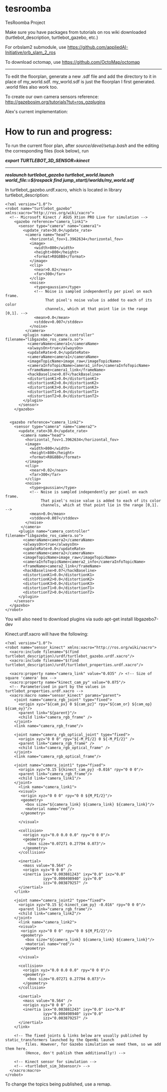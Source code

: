 # tesroomba
TesRoomba Project

Make sure you have packages from tutorials on ros wiki downloaded (turtlebot_description, turtlebot_gazebo, etc.)


For orbslam2 submodule, use https://github.com/appliedAI-Initiative/orb_slam_2_ros

To download octomap, use https://github.com/OctoMap/octomap

---

To edit the floorplan, generate a new .sdf file and add the directory to it in place of my_world.sdf. my_world.sdf is just the floorplan I first generated. .world files also work too.

To create our own camera sensors reference: http://gazebosim.org/tutorials?tut=ros_gzplugins

Alex's current implementation: 

# How to run and progress:

To run the current floor plan, after *source/devel/setup.bash* and the editing the corresponding files (look below), run 

***export  TURTLEBOT_3D_SENSOR=kinect***

---
***roslaunch turtlebot_gazebo turtlebot_world.launch world_file:=$(rospack find jump_start)/worlds/my_world.sdf***

In turtlebot_gazebo.urdf.xacro, which is located in library turtlebot_description: 

```
<?xml version="1.0"?>
<robot name="turtlebot_gazebo" xmlns:xacro="http://ros.org/wiki/xacro">
  <!-- Microsoft Kinect / ASUS Xtion PRO Live for simulation -->
    <gazebo reference="camera_link1">
      <sensor type="camera" name="camera1">
        <update_rate>30.0</update_rate>
         <camera name="head">
           <horizontal_fov>1.3962634</horizontal_fov>
           <image>
             <width>800</width>
             <height>800</height>
             <format>R8G8B8</format>
           </image>
           <clip>
             <near>0.02</near>
             <far>300</far>
           </clip>
           <noise>
             <type>gaussian</type>
             <!-- Noise is sampled independently per pixel on each frame.
                  That pixel's noise value is added to each of its color
                  channels, which at that point lie in the range [0,1]. -->
             <mean>0.0</mean>
             <stddev>0.007</stddev>
           </noise>
         </camera>
        <plugin name="camera_controller" filename="libgazebo_ros_camera.so">
          <cameraName>camera1</cameraName>
          <alwaysOn>true</alwaysOn>
          <updateRate>0.0</updateRate>
          <cameraName>camera1</cameraName>
          <imageTopicName>image_raw</imageTopicName>
          <cameraInfoTopicName>camera1_info</cameraInfoTopicName>
          <frameName>camera1_link</frameName>
          <hackBaseline>0.07</hackBaseline>
          <distortionK1>0.0</distortionK1>
          <distortionK2>0.0</distortionK2>
          <distortionK3>0.0</distortionK3>
          <distortionT1>0.0</distortionT1>
          <distortionT2>0.0</distortionT2>
        </plugin>
      </sensor>
    </gazebo>


  <gazebo reference="camera_link2">
    <sensor type="camera" name="camera2">
      <update_rate>30.0</update_rate>
       <camera name="head">
         <horizontal_fov>1.3962634</horizontal_fov>
         <image>
           <width>800</width>
           <height>800</height>
           <format>R8G8B8</format>
         </image>
         <clip>
           <near>0.02</near>
           <far>300</far>
         </clip>
         <noise>
           <type>gaussian</type>
           <!-- Noise is sampled independently per pixel on each frame.
                That pixel's noise value is added to each of its color
                channels, which at that point lie in the range [0,1]. -->
           <mean>0.0</mean>
           <stddev>0.007</stddev>
         </noise>
       </camera>
      <plugin name="camera_controller" filename="libgazebo_ros_camera.so">
        <cameraName>camera2</cameraName>
        <alwaysOn>true</alwaysOn>
        <updateRate>0.0</updateRate>
        <cameraName>camera2</cameraName>
        <imageTopicName>image_raw</imageTopicName>
        <cameraInfoTopicName>camera2_info</cameraInfoTopicName>
        <frameName>camera2_link</frameName>
        <hackBaseline>0.07</hackBaseline>
        <distortionK1>0.0</distortionK1>
        <distortionK2>0.0</distortionK2>
        <distortionK3>0.0</distortionK3>
        <distortionT1>0.0</distortionT1>
        <distortionT2>0.0</distortionT2>
      </plugin>
    </sensor>
  </gazebo>
</robot>
```

You will also need to download plugins via sudo apt-get install libgazebo7-dev

Kinect.urdf.xacro will have the following:

```
<?xml version="1.0"?>
<robot name="sensor_kinect" xmlns:xacro="http://ros.org/wiki/xacro">
  <xacro:include filename="$(find turtlebot_description)/urdf/turtlebot_gazebo.urdf.xacro"/>
  <xacro:include filename="$(find turtlebot_description)/urdf/turtlebot_properties.urdf.xacro"/>

  <xacro:property name="camera_link" value="0.035" /> <!-- Size of square 'camera' box -->
  <xacro:property name="kinect_cam_py" value="0.075"/>
  <!-- Parameterised in part by the values in turtlebot_properties.urdf.xacro -->
  <xacro:macro name="sensor_kinect" params="parent">
    <joint name="camera_rgb_joint" type="fixed">
      <origin xyz="${cam_px} 0 ${cam_pz}" rpy="${cam_or} ${cam_op} ${cam_oy}"/>
      <parent link="${parent}"/>
      <child link="camera_rgb_frame" />
    </joint>
    <link name="camera_rgb_frame"/>

    <joint name="camera_rgb_optical_joint" type="fixed">
      <origin xyz="0 0 0" rpy="${-M_PI/2} 0 ${-M_PI/2}" />
      <parent link="camera_rgb_frame" />
      <child link="camera_rgb_optical_frame" />
    </joint>
    <link name="camera_rgb_optical_frame"/>

    <joint name="camera_joint1" type="fixed">
      <origin xyz="0.15 ${kinect_cam_py} -0.016" rpy="0 0 0"/>
      <parent link="camera_rgb_frame"/>
      <child link="camera_link1"/>
    </joint>
      <link name="camera_link1">
      <visual>
       <origin xyz="0 0 0" rpy="0 0 ${M_PI/2}"/>
       <geometry>
         <box size="${camera_link} ${camera_link} ${camera_link}"/>
         <material name="red"/>
       </geometry>

      </visual>

  	  <collision>
        <origin xyz="0.0 0.0 0.0" rpy="0 0 0"/>
  	    <geometry>
  	      <box size="0.07271 0.27794 0.073"/>
  	    </geometry>
  	  </collision>

      <inertial>
        <mass value="0.564" />
        <origin xyz="0 0 0" />
        <inertia ixx="0.003881243" ixy="0.0" ixz="0.0"
                 iyy="0.000498940" iyz="0.0"
                 izz="0.003879257" />
      </inertial>
    </link>

    <joint name="camera_joint2" type="fixed">
      <origin xyz="0.15 ${-kinect_cam_py} -0.016" rpy="0 0 0"/>
      <parent link="camera_rgb_frame"/>
      <child link="camera_link2"/>
    </joint>
      <link name="camera_link2">
      <visual>
       <origin xyz="0 0 0" rpy="0 0 ${M_PI/2}"/>
       <geometry>
         <box size="${camera_link} ${camera_link} ${camera_link}"/>
         <material name="red"/>
       </geometry>

      </visual>

  	  <collision>
        <origin xyz="0.0 0.0 0.0" rpy="0 0 0"/>
  	    <geometry>
  	      <box size="0.07271 0.27794 0.073"/>
  	    </geometry>
  	  </collision>

      <inertial>
        <mass value="0.564" />
        <origin xyz="0 0 0" />
        <inertia ixx="0.003881243" ixy="0.0" ixz="0.0"
                 iyy="0.000498940" iyz="0.0"
                 izz="0.003879257" />
      </inertial>
    </link>

    <!-- The fixed joints & links below are usually published by static_transformers launched by the OpenNi launch
         files. However, for Gazebo simulation we need them, so we add them here.
         (Hence, don't publish them additionally!) -->

	<!-- Kinect sensor for simulation -->
	<!-- <turtlebot_sim_3dsensor/> -->
  </xacro:macro>
</robot>
```

To change the topics being published, use a remap.



